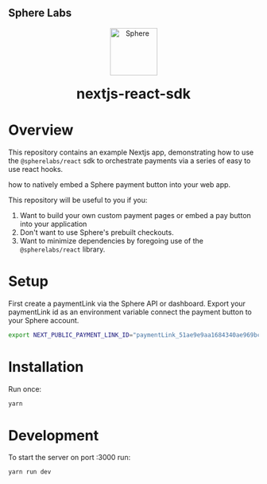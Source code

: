 ## Sphere Labs

<div align="center">
    <a>
        <img alt="Sphere" src="https://avatars.githubusercontent.com/u/109333730?s=200&v=4" width="95"/>
    </a>
  <h1 style="margin-top:20px;">nextjs-react-sdk</h1>
</div>

# Overview

This repository contains an example Nextjs app, demonstrating how to use the `@spherelabs/react` sdk to orchestrate payments via a series of easy to use react hooks.

how to natively embed a Sphere payment button into your web app.

This repository will be useful to you if you:

1. Want to build your own custom payment pages or embed a pay button into your application
1. Don't want to use Sphere's prebuilt checkouts.
1. Want to minimize dependencies by foregoing use of the `@spherelabs/react` library.

# Setup

First create a paymentLink via the Sphere API or dashboard. Export your paymentLink id as an environment variable connect the payment button to your Sphere account.

```bash
export NEXT_PUBLIC_PAYMENT_LINK_ID="paymentLink_51ae9e9aa1684340ae969bc1b23f540d"
```

# Installation

Run once:

```bash
yarn
```

# Development

To start the server on port :3000 run:

```bash
yarn run dev
```
